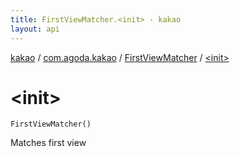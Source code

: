 ```yaml
---
title: FirstViewMatcher.<init> - kakao
layout: api
---
```


<div class='api-docs-breadcrumbs'><a href="../../index.html">kakao</a> / <a href="../index.html">com.agoda.kakao</a> / <a href="index.html">FirstViewMatcher</a> / <a href=".">&lt;init&gt;</a></div>

# &lt;init&gt;

<div class="signature"><code><span class="identifier">FirstViewMatcher</span><span class="symbol">(</span><span class="symbol">)</span></code></div>

Matches first view

